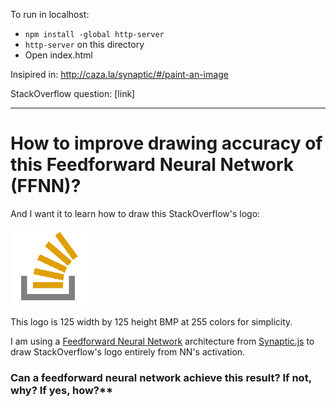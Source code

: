 To run in localhost:

- `npm install -global http-server`
- `http-server` on this directory
- Open index.html

Insipired in: http://caza.la/synaptic/#/paint-an-image

StackOverflow question: [link]

---

# How to improve drawing accuracy of this Feedforward Neural Network (FFNN)?

And I want it to learn how to draw this StackOverflow's logo:

![](./so.bmp)

This logo is 125 width by 125 height BMP at 255 colors for simplicity.



I am using a [Feedforward Neural Network](https://en.wikipedia.org/wiki/Feedforward_neural_network) architecture from [Synaptic.js](https://caza.la/synaptic/) to draw StackOverflow's logo entirely from NN's activation.

### Can a feedforward neural network achieve this result? If not, why? If yes, how?\*\*
